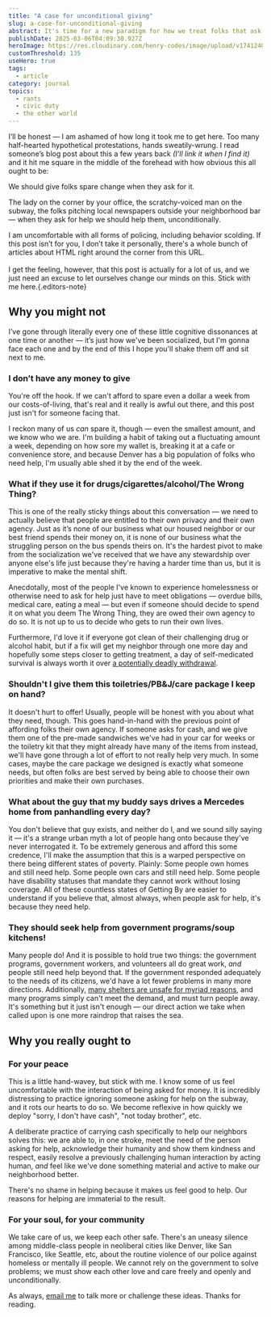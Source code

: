 ```yaml
---
title: "A case for unconditional giving"
slug: a-case-for-unconditional-giving
abstract: It's time for a new paradigm for how we treat folks that ask us for help.
publishDate: 2025-03-06T04:09:30.927Z
heroImage: https://res.cloudinary.com/henry-codes/image/upload/v1741240711/eddi-aguirre-Qglg6kUrCCw-unsplash_a6fibv.jpg
customThreshold: 135
useHero: true
tags:
  - article
category: journal
topics:
  - rants
  - civic duty
  - the other world
---
```


I’ll be honest — I am ashamed of how long it took me to get here. Too many half-hearted hypothetical protestations, hands sweatily-wrung. I read someone’s blog post about this a few years back _(I'll link it when I find it)_ and it hit me square in the middle of the forehead with how obvious this all ought to be:

We should give folks spare change when they ask for it.

The lady on the corner by your office, the scratchy-voiced man on the subway, the folks pitching local newspapers outside your neighborhood bar — when they ask for help we should help them, unconditionally.

I am uncomfortable with all forms of policing, including behavior scolding. If this post isn’t for you, I don’t take it personally, there's a whole bunch of articles about HTML right around the corner from this URL.<br/><br/>I get the feeling, however, that this post is actually for a lot of us, and we just need an excuse to let ourselves change our minds on this. Stick with me here.{.editors-note}

## Why you might not

I’ve gone through literally every one of these little cognitive dissonances at one time or another — it’s just how we've been socialized, but I'm gonna face each one and by the end of this I hope you'll shake them off and sit next to me.

### I don’t have any money to give

You're off the hook. If we can't afford to spare even a dollar a week from our costs-of-living, that's real and it really is awful out there, and this post just isn't for someone facing that.

I reckon many of us _can_ spare it, though — even the smallest amount, and we know who we are. I'm building a habit of taking out a fluctuating amount a week, depending on how sore my wallet is, breaking it at a cafe or convenience store, and because Denver has a big population of folks who need help, I'm usually able shed it by the end of the week.

### What if they use it for drugs/cigarettes/alcohol/The Wrong Thing?

This is one of the really sticky things about this conversation — we need to actually believe that people are entitled to their own privacy and their own agency. Just as it’s none of our business what our housed neighbor or our best friend spends their money on, it is none of our business what the struggling person on the bus spends theirs on. It's the hardest pivot to make from the socialization we've received that we have any stewardship over anyone else's life just because they're having a harder time than us, but it is imperative to make the mental shift.

Anecdotally, most of the people I've known to experience homelessness or otherwise need to ask for help just have to meet obligations — overdue bills, medical care, eating a meal — but even if someone should decide to spend it on what you deem The Wrong Thing, they are owed their own agency to do so. It is not up to us to decide who gets to run their own lives.

Furthermore, I'd love it if everyone got clean of their challenging drug or alcohol habit, but if a fix will get my neighbor through one more day and hopefully some steps closer to getting treatment, a day of self-medicated survival is always worth it over [a potentially deadly withdrawal](https://www.psychologytoday.com/us/blog/all-about-addiction/201001/alcohol-benzos-and-opiates-withdrawal-that-might-kill-you).

### Shouldn't I give them this toiletries/PB&J/care package I keep on hand?

It doesn't hurt to offer! Usually, people will be honest with you about what they need, though. This goes hand-in-hand with the previous point of affording folks their own agency. If someone asks for cash, and we give them one of the pre-made sandwiches we've had in your car for weeks or the toiletry kit that they might already have many of the items from instead, we'll have gone through a lot of effort to not really help very much. In some cases, maybe the care package we designed is exactly what someone needs, but often folks are best served by being able to choose their own priorities and make their own purchases.

### What about the guy that my buddy says drives a Mercedes home from panhandling every day?

You don't believe that guy exists, and neither do I, and we sound silly saying it — it's a strange urban myth a lot of people hang onto because they've never interrogated it. To be extremely generous and afford this some credence, I'll make the assumption that this is a warped perspective on there being different states of poverty. Plainly: Some people own homes and still need help. Some people own cars and still need help. Some people have disability statuses that mandate they cannot work without losing coverage. All of these countless states of Getting By are easier to understand if you believe that, almost always, when people ask for help, it's because they need help.

### They should seek help from government programs/soup kitchens!

Many people do! And it is possible to hold true two things: the government programs, government workers, and volunteers all do great work, _and_ people still need help beyond that. If the government responded adequately to the needs of its citizens, we'd have a lot fewer problems in many more directions. Additionally, [many shelters are unsafe for myriad reasons](https://www.sciencedirect.com/science/article/pii/S1353829223001296), and many programs simply can't meet the demand, and must turn people away. It's something but it just isn't enough — our direct action we take when called upon is one more raindrop that raises the sea.

<!-- There's sometimes this sentiment that "well I pay taxes, I'm helping enough," but when was the last time you saw your taxes do _enough_ for your neighborhood? You know what your taxes are used for, and it's the police.{.editors-note} -->

## Why you really ought to

### For your peace

This is a little hand-wavey, but stick with me. I know some of us feel uncomfortable with the interaction of being asked for money. It is incredibly distressing to practice ignoring someone asking for help on the subway, and it rots our hearts to do so. We become reflexive in how quickly we deploy "sorry, I don't have cash", "not today brother", etc.

A deliberate practice of carrying cash specifically to help our neighbors solves this: we are able to, in one stroke, meet the need of the person asking for help, acknowledge their humanity and show them kindness and respect, easily resolve a previously challenging human interaction by acting human, _and_ feel like we've done something material and active to make our neighborhood better.

There's no shame in helping because it makes us feel good to help. Our reasons for helping are immaterial to the result.

### For your soul, for your community

We take care of us, we keep each other safe. There's an uneasy silence among middle-class people in neoliberal cities like Denver, like San Francisco, like Seattle, etc, about the routine violence of our police against homeless or mentally ill people. We cannot rely on the government to solve problems; we must show each other love and care freely and openly and unconditionally.

As always, [email me](mailto:yo@henry.codes) to talk more or challenge these ideas. Thanks for reading.

<style>
.further-reading {
    display: none; /* feels weird to have a READ MORE ABOUT CSS on an article this somber */
}
</style>
